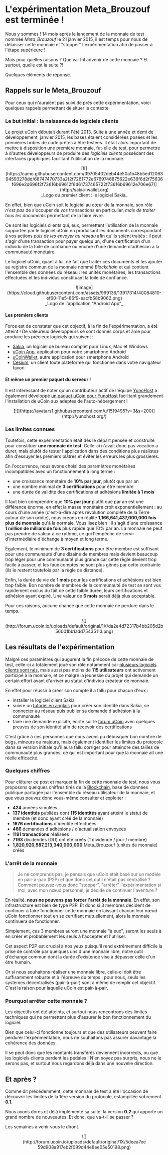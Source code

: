 # L'expérimentation Meta_Brouzouf est terminée !

Nous y sommes ! 14 mois après le lancement de la monnaie de test nommée *Meta_Brouzouf* le 21 janvier 2015, il est temps pour nous de délaisser cette monnaie et "stopper" l'expérimentation afin de passer à l'étape supérieure !

Mais pour quelles raisons ? Que va-t-il advenir de cette monnaie ? Et surtout, quelle est la suite ?!

Quelques éléments de réponse.
## Rappels sur le Meta_Brouzouf

Pour ceux qui n'auraient pas suivi de près cette expérimentation, voici quelques rappels permettant de situer le contexte.
### Le but initial : la naissance de logiciels clients

Le projet uCoin débutait durant l'été 2013. Suite à une année et demi de développement, janvier 2015, les bases étaient considérées posées et les premières bribes de code prêtes à être testées. Il était alors important de mettre à disposition une première monnaie, fut-elle de test, pour permettre à d'autres développeurs de produire des *logiciels clients* possédant des interfaces graphiques facilitant l'utilisation de la monnaie.

<center>[![](https://camo.githubusercontent.com/39705402deb44e50a1b48b5ed1206394593278dd/68747470733a2f2f7261772e6769746875622e636f6d2f75636f696e2d696f2f73616b69612f6d61737465722f73616b69612e706e67)](http://sakia-wallet.org)</center> <center>_Logo du premier client : le logiciel Sakia_</center>

En effet, bien que uCoin soit le logiciel au cœur de la monnaie, son rôle *n'est pas* de s'occuper de *vos* transactions en particulier, *mais de traiter tous les documents* permettant de la faire vivre.

Ce sont les logiciels clients qui, eux, permettent l'utilisation de la monnaie supportée par le logiciel uCoin en produisant les documents correspondant à vos actions *puis de les envoyer au réseau* afin qu'ils soient traités : il peut s'agir d'une transaction pour payer quelqu'un, d'une certification d'un individu de la toile de confiance ou encore d'une demande d'adhésion à la communauté monétaire.

Le logiciel uCoin, quant à lui, ne fait que traiter ces documents et les ajouter au registre commun de la monnaie nommé *Blockchain* et qui contient l'ensemble des données du réseau : les unités monétaires, les transactions effectuées et les individus constituant la toile de confiance.

<center>![image](https://cloud.githubusercontent.com/assets/969136/13917314/40084810-ef60-11e5-86f9-eacfb58b9062.png)</center> <center>_Logo de l'application "Android App"_</center>

#### Les premiers clients

Force est de constater que cet objectif, à la fin de l'expérimentation, a été atteint ! De valeureux développeurs se sont donnés corps et âme pour produire les précieux logiciels qui suivent :

* [Sakia](http://sakia-wallet.org), un logiciel de bureau complet pour   Linux, Mac et Windows
* [uCoin   App](https://play.google.com/store/apps/details?id=io.ucoin.android),   application pour votre smartphone Android
* [uCoinWallet](https://play.google.com/store/apps/details?id=io.ucoin.android.wallet),   autre application pour smartphone Android
* [Cesium](http://cesium.ucoin.fr/), un client toute plateforme qui   fonctionne dans votre navigateur favori

#### Et même un premier paquet du serveur !

Il est intéressant de noter qu'un contributeur actif de l'équipe [YunoHost](http://yunohost.org) a également développé [un paquet uCoin pour YunoHost](https://github.com/duniter/duniter_ynh) facilitant grandement l'installation de uCoin aux adeptes de l'auto-hébergement !

<center>[![](https://avatars1.githubusercontent.com/u/1519495?v=3&s=200)](http://yunohost.org/)</center>

### Les limites connues

Toutefois, cette expérimentation était dès le départ pensée et construite pour constituer **une monnaie de test**. Celle-ci n'avait donc pas vocation a durer, mais plutôt de tester l'application dans des conditions plus réalistes afin d'essuyer les premiers plâtres et éviter les erreurs les plus grossières.

En l'occurrence, nous avons choisi des paramètres monétaires incompatibles avec un fonctionnement à long terme :

* une croissance monétaire de **10% par jour**, plutôt que par an
* une nombre minimal de **3 certifications** pour être membre
* une durée de validité des certifications et adhésions **limitée à 1 mois**

Il faut bien comprendre que **10% par jour** plutôt que par an est une différence énorme, en effet la masse monétaire croit exponentiellement : au cours d'une année (c'est-à-dire après révolution complète de la Terre autour de son orbite), nous créons en réalité **1,166,641,437,000,000 fois plus de monnaie** qu'à la normale. Vous lisez bien : il s'agit d'une croissance **1 million de milliard de fois** plus rapide que 10% par an. La monnaie ne peut pas prendre de valeur à ce rythme, ce qui l'empêche de servir d'intermédiaire d'échange à moyen et long terme.

Également, le minimum de **3 certifications** pour être membre est suffisant pour une communauté d'une dizaine de membres mais devient beaucoup trop léger pour une communauté plus grande car cette règle devient trop facile à passer, et les faux comptes ne sont plus gênés par cette contrainte (ils le restent toutefois par la règle de distance).

Enfin, la durée de vie de **1 mois** pour les certifications et adhésions est bien trop faible. Bon nombre de membres de la communauté de test se sont vus rapidement exclus du fait de cette faible durée, leurs certifications et adhésion ayant expiré. Une valeur de **6 mois** serait déjà plus acceptable.

Pour ces raisons, aucune chance que cette monnaie ne perdure dans le temps.

<center>![](http://forum.ucoin.io/uploads/default/original/1X/da2e4d72317b4bb205d2b56001bb1add75435113.png)</center>

## Les résultats de l'expérimentation

Malgré ces paramètres qui augurent la fin précoce de cette monnaie de test, celle-ci a totalement joué son rôle notamment car [plusieurs logiciels clients sont nés](#lespremiersclients), mais aussi pas moins de **115 utilisateurs** ont activement participé à la monnaie, et ce malgré la jeunesse du projet qui demande un certain effort avant d'arriver au statut d'individu créateur de monnaie.

En effet pour réussir à créer son compte il a fallu pour chacun d'eux :

* installer le logiciel client Sakia
* suivre un [tutoriel en   anglais](https://forum.ucoin.io/t/tutorial-subscribe-to-the-testing-currency/143)   pour créer son identité dans Sakia, se connecter au réseau puis publier sa   demande d'adhésion à la communauté
* faire une demande explicite, écrite sur le [forum   uCoin](https://forum.ucoin.io) avec quelques preuves de son identité afin   de recevoir des certifications

C'est grâce à ces personnes que nous avons pu débusquer bon nombre de bugs, mineurs ou majeurs, mais également identifier les limites du protocole dans sa version initiale qu'il aura fallu corriger pour atteindre des tailles de communauté plus grandes, ce qui est important pour que la monnaie ait une réelle efficacité.



### Quelques chiffres

Pour clôturer ce post et marquer la fin de cette monnaie de test, nous vous proposons quelques chiffres tirés de la [Blockchain](https://fr.wikipedia.org/wiki/Cha%C3%AEne_de_blocs), base de données publique partagée par l'ensemble du réseau utilisateur de la monnaie, et que vous pouvez donc vous-même consulter et exploiter :

* **424** années simulées
* **137 identités** publiées dont **115 identités** ayant atteint le statut   de membre (et donc ayant créé de la monnaie)
* **1676 certifications** d'identité effectuées
* **466** demandes d'adhésions / d'actualisation envoyées
* **1191 transactions** réalisées
* **7193** dividendes (DU) ont été créés (1 dividende / jour / membre)
* **1,820,920,587,213,340,000,000** Meta_Brouzouf (unités de monnaie) créés

### L'arrêt de la monnaie

> Je ne comprends pas, je pensais que uCoin était basé sur un modèle en pair-à-pair (P2P) et que donc cet outil n'était pas centralisé ? Comment pouvez-vous donc "stopper", "arrêter" l'expérimentation si moi, avec mon nœud personnel, je décide de continuer l'aventure ?

En réalité, **nous ne pouvons pas forcer l'arrêt de la monnaie**. En effet, son infrastructure est bien de type P2P. Et donc si 3 membres décident de continuer à faire fonctionner cette monnaie en laissant chacun leur nœud uCoin fonctionner tout en se certifiant mutuellement, alors la monnaie continuera de fonctionner.

Simplement, ces 3 membres auront une monnaie "à eux", seront les seuls à en créer et probablement les seuls à l'accepter et l'utiliser.

Cet aspect P2P est crucial à nos yeux puisqu'il rend extrêmement difficile la prise de contrôle par quelques uns d'une monnaie libre, notre outil d'échange commun dont la durée d'existence vise à dépasser celle d'un être humain.

Or si nous souhaitons réaliser une monnaie libre, celle-ci doit être suffisamment robuste et à l'épreuve du temps : pour nous, seuls les systèmes décentralisés (pair-à-pair) sont à même de remplir cet objectif. C'est la raison pour laquelle uCoin est pair-à-pair.
### Pourquoi arrêter cette monnaie ?

Les objectifs ont été atteints, et surtout nous rencontrons des limites techniques qui ne permettent plus d'assurer le bon fonctionnement du logiciel.

Bien que celui-ci fonctionne toujours et que des utilisateurs peuvent faire perdurer l'expérimentation, nous ne souhaitons pas assurer davantage la cohérence des données.

Il se peut donc que les montants transférés deviennent incorrects, ou que les logiciels clients perdent les pédales ! N'en soyez pas surpris, nous ne le serons pas, et surtout nous regardons déjà dans une nouvelle direction.
## Et après ?

Comme dit précédemment, cette monnaie de test a été l'occasion de découvrir les limites de la 1ère version du protocole, estampillée sobrement **0.1**.

Nous avons dores et déjà implémenté sa suite, la version **0.2** qui apporte un grand nombre de nouveautés. Et donc, que va-t-il se passer ?

Les semaines à venir vous le diront.

<center><div style="width: 400px">![](http://forum.ucoin.io/uploads/default/original/1X/5deea7ee59d908a917eb2f099d44e8ee05e50198.png)</div></center> 
